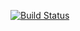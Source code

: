 [![Build Status](https://travis-ci.com/kklorenzotesta/KotAC.svg?branch=master)](https://travis-ci.com/kklorenzotesta/KotAC)